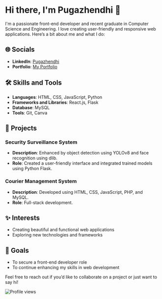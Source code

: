 # Hi there, I'm Pugazhendhi 👋

I'm a passionate front-end developer and recent graduate in Computer Science and Engineering. I love creating user-friendly and responsive web applications. Here’s a bit about me and what I do:

## 🌐 Socials
- **LinkedIn**: [Pugazhendhi](https://www.linkedin.com/in/pugazhendhi2003)
- **Portfolio**: [My Portfolio](https://pugazhendhik03.github.io/myportfolio/)

## 🛠 Skills and Tools
- **Languages**: HTML, CSS, JavaScript, Python
- **Frameworks and Libraries**: React.js, Flask
- **Database**: MySQL
- **Tools**: Git, Canva

## 💼 Projects
### Security Surveillance System
- **Description**: Enhanced by object detection using YOLOv8 and face recognition using dlib.
- **Role**: Created a user-friendly interface and integrated trained models using Python Flask.

### Courier Management System
- **Description**: Developed using HTML, CSS, JavaScript, PHP, and MySQL.
- **Role**: Full-stack development.

## ✨ Interests
- Creating beautiful and functional web applications
- Exploring new technologies and frameworks

## 🎯 Goals
- To secure a front-end developer role
- To continue enhancing my skills in web development

Feel free to reach out if you’d like to collaborate on a project or just want to say hi!

![Profile views](https://gpvc.arturio.dev/yourusername) <!-- Update with actual username -->
